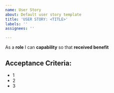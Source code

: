 ```yaml
---
name: User Story
about: Default user story template
title: 'USER STORY: <TITLE>'
labels: ''
assignees: ''

---
```


As a **role** I can **capability** so that **received benefit**

## Acceptance Criteria:
* 1
* 2
* 3
